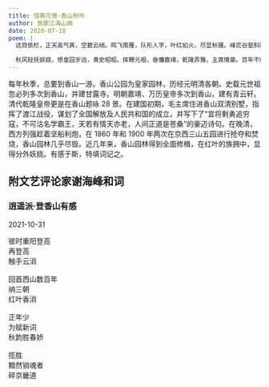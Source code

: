 ```yaml
---
title: 惜黄花慢·香山秋吟
author: 放歌江海山阙
date: 2020-07-18
poem: |
  远目依栏，正天高气爽，空碧云绡。鸣飞南雁，队形人字，叶红如火，尽显秋骚。峰峦谷壑斜阳落，更亭阁、楼台重葺，凤饰龙雕。

  秋风轻抚妖娆，想皇园岁远，青史昭昭。挥鞭元祖，昏慵嘉靖，乾隆弄雅，主席情豪。百年不解红毛恨，趁炮利、宝夺园烧。乾坤转，香山瑰丽今朝！
---
```


每年秋季，总要到香山一游。香山公园为皇家园林，历经元明清各朝。史载元世祖忽必列多次到香山，并建甘露寺。明朝嘉靖、万历皇帝多次到香山，建有青云轩。清代乾隆皇帝更是在香山题咏 28 景。在建国初期，毛主席住进香山双清别墅，指挥了渡江战役，谋划了全国解放及人民共和国的成立，并写下了“宜将剩勇追穷寇，不可沽名学霸王，天若有情天亦老，人间正道是苍桑”的豪迈诗句。在晚清，西方列强趁着坚船利炮，在 1860 年和 1900 年两次在京西三山五园进行抢夺和焚烧，香山园林几乎尽毁。近几年来，香山园林得到全面修楫，在红叶的族拥中，显得分外妖娆。有感于斯，特填词记之。

## 附文艺评论家谢海峰和词

### 逍遥派·登香山有感

2021-10-31

<pre>
彼时重阳登高
再登高
触手云消

回首西山数百年
纳三朝
红叶香消

正年少
为赋新词
秋韵胜春娇

揽胜
黯然销魂者
碎京畿道
</pre>
